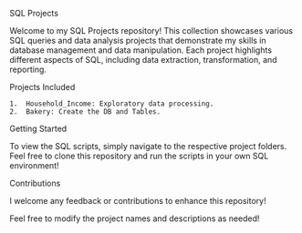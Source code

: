 SQL Projects

Welcome to my SQL Projects repository! This collection showcases various SQL queries and data analysis projects that demonstrate my skills in database management and data manipulation. Each project highlights different aspects of SQL, including data extraction, transformation, and reporting.

Projects Included

	1.	Household_Income: Exploratory data processing.
	2.	Bakery: Create the DB and Tables.

Getting Started

To view the SQL scripts, simply navigate to the respective project folders. Feel free to clone this repository and run the scripts in your own SQL environment!

Contributions

I welcome any feedback or contributions to enhance this repository!

Feel free to modify the project names and descriptions as needed!
